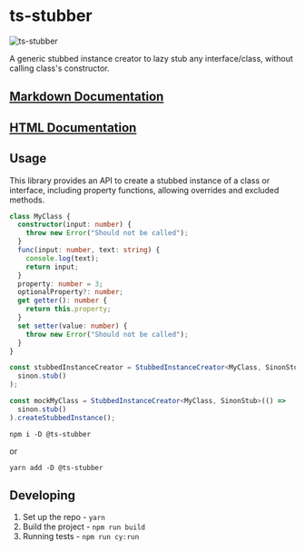 # ts-stubber

![ts-stubber](https://github.com/ShellyDCMS/ts-stubber/actions/workflows/npm-publish.yml/badge.svg)

A generic stubbed instance creator to lazy stub any interface/class, without calling class's constructor.

## [Markdown Documentation](https://github.com/ShellyDCMS/ts-stubber/blob/main/documents/modules.md)

## [HTML Documentation](https://shellydcms.github.io/ts-stubber/modules.html)

## Usage

This library provides an API to create a stubbed instance of a class or interface, including property functions, allowing overrides and excluded methods.

```ts
class MyClass {
  constructor(input: number) {
    throw new Error("Should not be called");
  }
  func(input: number, text: string) {
    console.log(text);
    return input;
  }
  property: number = 3;
  optionalProperty?: number;
  get getter(): number {
    return this.property;
  }
  set setter(value: number) {
    throw new Error("Should not be called");
  }
}

const stubbedInstanceCreator = StubbedInstanceCreator<MyClass, SinonStub>(() =>
  sinon.stub()
);

const mockMyClass = StubbedInstanceCreator<MyClass, SinonStub>(() =>
  sinon.stub()
).createStubbedInstance();
```

`npm i -D @ts-stubber`

or

`yarn add -D @ts-stubber`

## Developing

1. Set up the repo - `yarn`
2. Build the project - `npm run build`
3. Running tests - `npm run cy:run`
